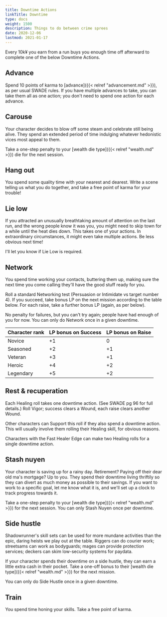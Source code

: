 ```yaml
--- 
title: Downtime Actions
linkTitle: Downtime
type: docs     
weight: 1500 
description: Things to do between crime sprees 
date: 2020-12-06
lastmod: 2021-01-17
--- 
```


Every 10k¥ you earn from a run buys you enough time off afterward to complete one of the below Downtime Actions.

## Advance

Spend 10 points of karma to [advance]({{< relref "advancement.md" >}}), as per usual SWADE rules. If you have multiple advances to take, you can take them all as one action; you don't need to spend one action for each advance.

## Carouse

Your character decides to blow off some steam and celebrate still being alive. They spend an extended period of time indulging whatever hedonistic vices most appeal to them.

Take a one-step penalty to your [wealth die type]({{< relref "wealth.md" >}}) die for the next session.

## Hang out

You spend some quality time with your nearest and dearest. Write a scene telling us what you do together, and take a free point of karma for your trouble!

## Lie low

If you attracted an unusually breathtaking amount of attention on the last run, and the wrong people know it was you, you might need to skip town for a while until the heat dies down. This takes one of your actions. In extraordinary circumstances, it might even take multiple actions. Be less obvious next time!

I'll let you know if Lie Low is required.

## Network

You spend time working your contacts, buttering them up, making sure the next time you come calling they'll have the good stuff ready for you.

Roll a standard Networking test (Persuasion or Intimidate vs target number 4). If you succeed, take bonus LP on the next mission according to the table below. For each raise, take a further bonus LP (again, as per below). 

No penalty for failures, but you can't try again; people have had enough of you for now. You can only do Network once in a given downtime.

| Character rank | LP bonus on Success | LP bonus on Raise |
|----------------|---------------------|-------------------|
| Novice         | +1                  | 0                 |
| Seasoned       | +2                  | +1                |
| Veteran        | +3                  | +1                |
| Heroic         | +4                  | +2                |
| Legendary      | +5                  | +2                |

## Rest & recuperation

Each Healing roll takes one downtime action. (See SWADE pg 96 for full details.) Roll Vigor; success clears a Wound, each raise clears another Wound. 

Other characters can Support this roll if they also spend a downtime action. This will usually involve them rolling their Healing skill, for obvious reasons.

Characters with the Fast Healer Edge can make two Healing rolls for a single downtime action.

## Stash nuyen

Your character is saving up for a rainy day. Retirement? Paying off their dear old ma's mortgage? Up to you. They spend their downtime living thriftily so they can divert as much money as possible to their savings. If you want to work to a specific goal, let me know what it is, and we'll set up a clock to track progress towards it.

Take a one-step penalty to your [wealth die type]({{< relref "wealth.md" >}}) for the next session. You can only Stash Nuyen once per downtime.
   
## Side hustle

Shadowrunner's skill sets can be used for more mundane activities than the epic, daring heists we play out at the table. Riggers can do courier work; streetsams can work as bodyguards; mages can provide protection services; deckers can skim low-security systems for paydata.

If your character spends their downtime on a side hustle, they can earn a little extra cash in their pocket. Take a one-off bonus to their [wealth die type]({{< relref "wealth.md" >}}) for the next mission.

You can only do Side Hustle once in a given downtime. 

## Train

You spend time honing your skills. Take a free point of karma. 




